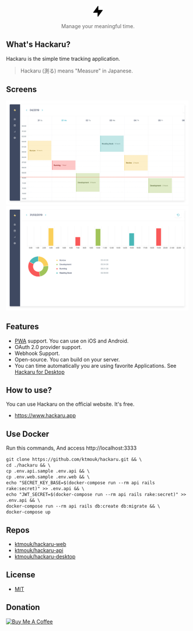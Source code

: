 <p align="center">
  <p align="center"><img src="./docs/images/logo.png" width="26" /></p>
  <p align="center" style="color: #666;">Manage your meaningful time.</p>
</p>

## What's Hackaru?
Hackaru is the simple time tracking application.
> Hackaru (測る) means "Measure" in Japanese.

## Screens

<img src="./docs/images/calendar_screen.png?" width="500" />  
<img src="./docs/images/report_screen.png?" width="500" />  

## Features

- [PWA](https://developers.google.com/web/progressive-web-apps/)  support. You can use on iOS and Android.
- OAuth 2.0 provider support.
- Webhook Support.
- Open-source. You can build on your server.
- You can time automatically you are using favorite Applications. See [Hackaru for Desktop](https://github.com/ktmouk/hackaru-desktop)

## How to use?
You can use Hackaru on the official website. It's free.
- https://www.hackaru.app

## Use Docker

Run this commands, And access http://localhost:3333
```
git clone https://github.com/ktmouk/hackaru.git && \
cd ./hackaru && \
cp .env.api.sample .env.api && \
cp .env.web.sample .env.web && \
echo "SECRET_KEY_BASE=$(docker-compose run --rm api rails rake:secret)" >> .env.api && \
echo "JWT_SECRET=$(docker-compose run --rm api rails rake:secret)" >> .env.api && \
docker-compose run --rm api rails db:create db:migrate && \
docker-compose up
```

## Repos
- [ktmouk/hackaru-web](https://github.com/ktmouk/hackaru-web)
- [ktmouk/hackaru-api](https://github.com/ktmouk/hackaru-api)
- [ktmouk/hackaru-desktop](https://github.com/ktmouk/hackaru-desktop)

## License
- [MIT](./LICENSE)

## Donation
<a href="https://www.buymeacoffee.com/T4KDHBPV6"><img src="https://www.buymeacoffee.com/assets/img/custom_images/orange_img.png" alt="Buy Me A Coffee" style="height: auto !important;width: auto !important;" ></a>  
